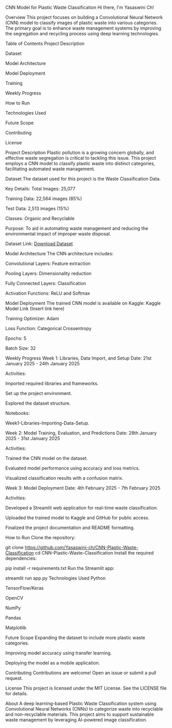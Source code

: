 
 CNN Model for Plastic Waste Classification
Hi there, I'm  Yasaswini Ch!

Overview
This project focuses on building a Convolutional Neural Network (CNN) model to classify images of plastic waste into various categories. The primary goal is to enhance waste management systems by improving the segregation and recycling process using deep learning technologies.

Table of Contents
Project Description

Dataset

Model Architecture

Model Deployment

Training

Weekly Progress

How to Run

Technologies Used

Future Scope

Contributing

License

Project Description
Plastic pollution is a growing concern globally, and effective waste segregation is critical to tackling this issue. This project employs a CNN model to classify plastic waste into distinct categories, facilitating automated waste management.

Dataset
The dataset used for this project is the Waste Classification Data.

Key Details:
Total Images: 25,077

Training Data: 22,564 images (85%)

Test Data: 2,513 images (15%)

Classes: Organic and Recyclable

Purpose: To aid in automating waste management and reducing the environmental impact of improper waste disposal.

Dataset Link:
[Download Dataset](https://www.kaggle.com/datasets/techsash/waste-classification-data/data)

Model Architecture
The CNN architecture includes:

Convolutional Layers: Feature extraction

Pooling Layers: Dimensionality reduction

Fully Connected Layers: Classification

Activation Functions: ReLU and Softmax

Model Deployment
The trained CNN model is available on Kaggle: Kaggle Model Link (Insert link here)

Training
Optimizer: Adam

Loss Function: Categorical Crossentropy

Epochs: 5

Batch Size: 32

Weekly Progress
Week 1: Libraries, Data Import, and Setup
Date: 21st January 2025 - 24th January 2025

Activities:

Imported required libraries and frameworks.

Set up the project environment.

Explored the dataset structure.

Notebooks:

Week1-Libraries-Importing-Data-Setup.

Week 2: Model Training, Evaluation, and Predictions
Date: 28th January 2025 - 31st January 2025

Activities:

Trained the CNN model on the dataset.

Evaluated model performance using accuracy and loss metrics.

Visualized classification results with a confusion matrix.


Week 3: Model Deployment
Date: 4th February 2025 - 7th February 2025

Activities:

Developed a Streamlit web application for real-time waste classification.

Uploaded the trained model to Kaggle and GitHub for public access.

Finalized the project documentation and README formatting.


How to Run
Clone the repository:

git clone https://github.com/Yasaswini-ch/CNN-Plastic-Waste-Classification
cd CNN-Plastic-Waste-Classification
Install the required dependencies:

pip install -r requirements.txt
Run the Streamlit app:

streamlit run app.py
Technologies Used
Python

TensorFlow/Keras

OpenCV

NumPy

Pandas

Matplotlib



Future Scope
Expanding the dataset to include more plastic waste categories.

Improving model accuracy using transfer learning.

Deploying the model as a mobile application.

Contributing
Contributions are welcome! Open an issue or submit a pull request.

License
This project is licensed under the MIT License. See the LICENSE file for details.

About
A deep learning-based Plastic Waste Classification system using Convolutional Neural Networks (CNNs) to categorize waste into recyclable and non-recyclable materials. This project aims to support sustainable waste management by leveraging AI-powered image classification.

